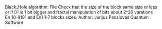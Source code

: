 Black_Hole algorithm: File Check that the size of the block same size or less or if 01 is 1 bit bigger and fractal manipulation of bits about 2^26 varations En 10-8191 and En1 1-7 blocks sizes. Author: Jurijus Pacalovas Quantum Software
